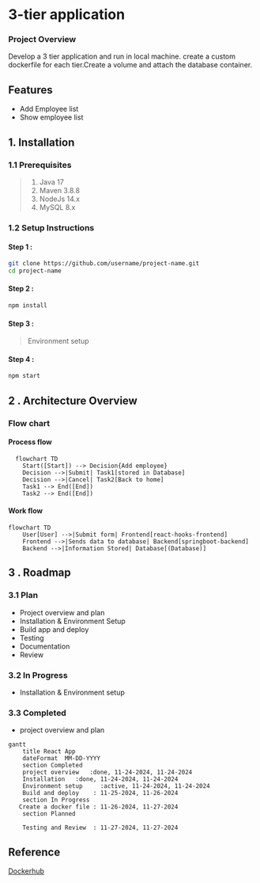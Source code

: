 # 3-tier application
### Project Overview
Develop a 3 tier application and run in local machine. create a custom dockerfile for each tier.Create a volume and attach the database container.
## Features
* Add Employee list
* Show employee list
## 1. Installation 
### 1.1  Prerequisites
> 1. Java 17
> 2. Maven 3.8.8
> 3. NodeJs 14.x
> 4. MySQL 8.x
### 1.2 Setup Instructions
#### Step 1 : 
```bash
git clone https://github.com/username/project-name.git
cd project-name
```
#### Step 2 :
```bash
npm install
```
#### Step 3 :
> Environment setup
#### Step 4 :
```bash
npm start
```
## 2 . Architecture Overview
### Flow chart
#### Process flow
```mermaid
  flowchart TD
    Start([Start]) --> Decision{Add employee}
    Decision -->|Submit| Task1[stored in Database]
    Decision -->|Cancel| Task2[Back to home]
    Task1 --> End([End])
    Task2 --> End([End])
```
#### Work flow
```mermaid
flowchart TD
    User[User] -->|Submit form| Frontend[react-hooks-frontend]
    Frontend -->|Sends data to database| Backend[springboot-backend]
    Backend -->|Information Stored| Database[(Database)]
```
## 3 . Roadmap
### 3.1 Plan
* Project overview and plan
* Installation & Environment Setup
* Build app and deploy
* Testing
* Documentation
* Review
### 3.2 In Progress
* Installation & Environment setup
### 3.3 Completed
* project overview and plan

```mermaid
gantt
    title React App
    dateFormat  MM-DD-YYYY
    section Completed
    project overview   :done, 11-24-2024, 11-24-2024
    Installation   :done, 11-24-2024, 11-24-2024
    Environment setup     :active, 11-24-2024, 11-24-2024
    Build and deploy    : 11-25-2024, 11-26-2024
    section In Progress
   Create a docker file : 11-26-2024, 11-27-2024
    section Planned
   
    Testing and Review  : 11-27-2024, 11-27-2024
```
## Reference
[Dockerhub](https://hub.docker.com/)
